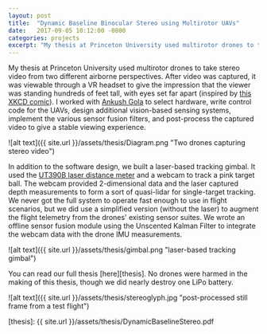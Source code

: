 ```yaml
---
layout: post
title:  "Dynamic Baseline Binocular Stereo using Multirotor UAVs"
date:   2017-09-05 10:12:00 -0800
categories: projects
excerpt: "My thesis at Princeton University used multirotor drones to take stereo video from two different airborne perspectives. The captured video could be viewed through a VR headset to give the impression that the viewer was standing hundreds of feet tall, with eyes set far apart"
---
```


My thesis at Princeton University used multirotor drones to take stereo video from two different airborne perspectives. After video was captured, it was viewable through a VR headset to give the impression that the viewer was standing hundreds of feet tall, with eyes set far apart (inspired by [this XKCD comic][xkcd]). I worked with [Ankush Gola][ankush-gola] to select hardware, write control code for the UAVs, design additional vision-based sensing systems, implement the various sensor fusion filters, and post-process the captured video to give a stable viewing experience.

![alt text]({{ site.url }}/assets/thesis/Diagram.png "Two drones capturing stereo video")

In addition to the software design, we built a laser-based tracking gimbal. It used the [UT390B laser distance meter](http://blog.qartis.com/arduino-laser-distance-meter/) and a webcam to track a pink target ball. The webcam provided 2-dimensional data and the laser captured depth measurements to form a sort of quasi-lidar for single-target tracking. We never got the full system to operate fast enough to use in flight scenarios, but we did use a simplified version (without the laser) to augment the flight telemetry from the drones' existing sensor suites. We wrote an offline sensor fusion module using the Unscented Kalman Filter to integrate the webcam data with the drone IMU measurements. 

![alt text]({{ site.url }}/assets/thesis/gimbal.png "laser-based tracking gimbal")

You can read our full thesis [here][thesis]. No drones were harmed in the making of this thesis, though we did nearly destroy one LiPo battery.

![alt text]({{ site.url }}/assets/thesis/stereoglyph.jpg "post-processed still frame from a test flight")

[ankush-gola]: http://ankushgola.com/
[xkcd]:        https://xkcd.com/941/
[thesis]:      {{ site.url }}/assets/thesis/DynamicBaselineStereo.pdf
